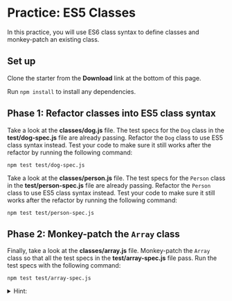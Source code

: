# Practice: ES5 Classes

In this practice, you will use ES6 class syntax to define classes and
monkey-patch an existing class.

## Set up

Clone the starter from the **Download** link at the bottom of this page.

Run `npm install` to install any dependencies.

## Phase 1: Refactor classes into ES5 class syntax

Take a look at the __classes/dog.js__ file. The test specs for the `Dog` class
in the __test/dog-spec.js__ file are already passing. Refactor the `Dog` class
to use ES5 class syntax instead. Test your code to make sure it still works
after the refactor by running the following command:

```shell
npm test test/dog-spec.js
```

Take a look at the __classes/person.js__ file. The test specs for the `Person`
class in the __test/person-spec.js__ file are already passing. Refactor the
`Person` class to use ES5 class syntax instead. Test your code to make sure it
still works after the refactor by running the following command:

```shell
npm test test/person-spec.js
```

## Phase 2: Monkey-patch the `Array` class

Finally, take a look at the __classes/array.js__ file. Monkey-patch the `Array`
class so that all the test specs in the __test/array-spec.js__ file pass. Run
the test specs with the following command:

```shell
npm test test/array-spec.js
```

<details><summary>Hint: </summary>The method you are adding to the
<code>Array</code> class tests if two arrays are deeply equal.</details>